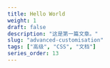 ```yaml
---
title: Hello World
weight: 1
draft: false
description: "这是第一篇文章。"
slug: "advanced-customisation"
tags: ["高级", "CSS", "文档"]
series_order: 13
---
```

